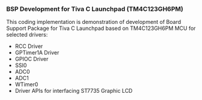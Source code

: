 ### BSP Development for Tiva C Launchpad (TM4C123GH6PM)

This coding implementation is demonstration of development of Board Support Package for Tiva C Launchpad based on TM4C123GH6PM MCU for selected drivers:

- RCC Driver
- GPTimer1A Driver
- GPIOC Driver
- SSI0
- ADC0
- ADC1
- WTimer0
- Driver APIs for interfacing ST7735 Graphic LCD
